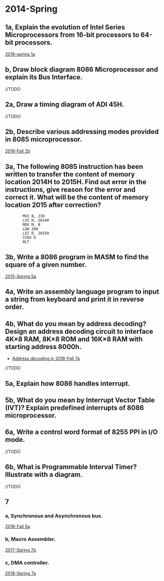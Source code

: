 # 2014-Spring 

## 1a, Explain the evolution of Intel Series Microprocessors from 16-bit processors to 64-bit processors.

[2018-spring 1a](https://github.com/Alson33/Notes_Old_question_solutions/blob/master/3rd-Semester/MP/old_questions/2018-spring.md)

## b, Draw block diagram 8086 Microprocessor and explain its Bus Interface.	

//TODO

## 2a, Draw a timing diagram of ADI 45H. 

//TODO

## 2b, Describe various addressing modes provided in 8085 microprocessor.

[2018-Fall 2b](https://github.com/Alson33/Notes_Old_question_solutions/blob/master/3rd-Semester/MP/old_questions/2018-fall.md)

## 3a,	The following 8085 instruction has been written to transfer the content of memory location 2014H to 2015H. Find out error in the instructions, give reason for the error and correct it. What will be the content of memory location 2015 after correction?
			MVI B, 23H
			LXI H, 2014H
			MOV M, B
			LDA 20H
			LXI D, 2015H
			STAX D
			HLT

## 3b, Write a 8086 program in MASM to find the square of a given number.

[2015-Spring 5a](https://github.com/Alson33/Notes_Old_question_solutions/blob/master/3rd-Semester/MP/old_questions/2015-spring.md)

## 4a, Write an assembly language program to input a string from keyboard and print it in reverse order. 



## 4b, What do you mean by address decoding? Design an address decoding circuit to interface 4K×8   RAM, 8K×8 ROM and 16K×8 RAM with starting address 8000h.

- [Address decoding in 2018-Fall 7a](https://github.com/Alson33/Notes_Old_question_solutions/blob/master/3rd-Semester/MP/old_questions/2018-fall.md)

//TODO

## 5a, Explain how 8086 handles interrupt.

[]()

## 5b, What do you mean by Interrupt Vector Table (IVT)? Explain predefined interrupts of 8086 microprocessor.

## 6a, Write a control word format of 8255 PPI in I/O mode.

//TODO

## 6b, What is Programmable Interval Timer? Illustrate with a diagram.	

//TODO

## 7 

### a,	Synchronous and Asynchronous bus.

[2018-Fall 5a](https://github.com/Alson33/Notes_Old_question_solutions/blob/master/3rd-Semester/MP/old_questions/2018-fall.md)

### b,	Macro Assembler.

[2017-Spring 7b](https://github.com/Alson33/Notes_Old_question_solutions/blob/master/3rd-Semester/MP/old_questions/2017-spring.md)

### c,	DMA controller.

[2018-Spring 7a](https://github.com/Alson33/Notes_Old_question_solutions/blob/master/3rd-Semester/MP/old_questions/2018-spring.md)
